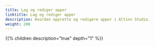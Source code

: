 ```yaml
---
title: Lag og rediger apper
linktitle: Lag og rediger apper
description: Hvordan opprette og redigere apper i Altinn Studio.
weight: 200
---
```




{{% children description="true" depth="1" %}}